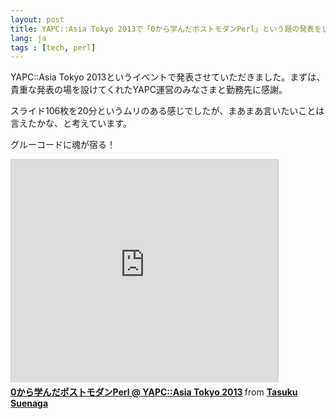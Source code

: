 ```yaml
---
layout: post
title: YAPC::Asia Tokyo 2013で「0から学んだポストモダンPerl」という題の発表をしました
lang: ja
tags : [tech, perl]
---
```

YAPC::Asia Tokyo 2013というイベントで発表させていただきました。まずは、貴重な発表の場を設けてくれたYAPC運営のみなさまと勤務先に感謝。

スライド106枚を20分というムリのある感じでしたが、まあまあ言いたいことは言えたかな、と考えています。

グルーコードに魂が宿る！

<iframe src="http://www.slideshare.net/slideshow/embed_code/26371482" width="427" height="356" frameborder="0" marginwidth="0" marginheight="0" scrolling="no" style="border:1px solid #CCC;border-width:1px 1px 0;margin-bottom:5px" allowfullscreen webkitallowfullscreen mozallowfullscreen> </iframe> <div style="margin-bottom:5px"> <strong> <a href="https://www.slideshare.net/TasukuSuenaga/yapc2013" title="0から学んだポストモダンPerl @ YAPC::Asia Tokyo 2013" target="_blank">0から学んだポストモダンPerl @ YAPC::Asia Tokyo 2013</a> </strong> from <strong><a href="http://www.slideshare.net/TasukuSuenaga" target="_blank">Tasuku Suenaga</a></strong> </div>

